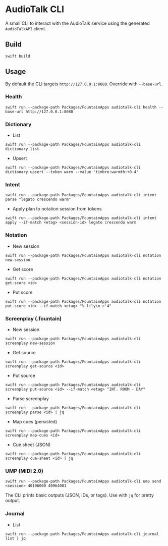 # AudioTalk CLI

A small CLI to interact with the AudioTalk service using the generated `AudioTalkAPI` client.

## Build

```
swift build
```

## Usage

By default the CLI targets `http://127.0.0.1:8080`. Override with `--base-url`.

### Health

```
swift run --package-path Packages/FountainApps audiotalk-cli health --base-url http://127.0.0.1:8080
```

### Dictionary

- List
```
swift run --package-path Packages/FountainApps audiotalk-cli dictionary list
```
- Upsert
```
swift run --package-path Packages/FountainApps audiotalk-cli dictionary upsert --token warm --value 'timbre:warmth:+0.4'
```

### Intent

```
swift run --package-path Packages/FountainApps audiotalk-cli intent parse "legato crescendo warm"
```

- Apply plan to notation session from tokens
```
swift run --package-path Packages/FountainApps audiotalk-cli intent apply --if-match <etag> <session-id> legato crescendo warm
```

### Notation

- New session
```
swift run --package-path Packages/FountainApps audiotalk-cli notation new-session
```
- Get score
```
swift run --package-path Packages/FountainApps audiotalk-cli notation get-score <id>
```
- Put score
```
swift run --package-path Packages/FountainApps audiotalk-cli notation put-score <id> --if-match <etag> "% lily\n c'4"
```

### Screenplay (.fountain)

- New session
```
swift run --package-path Packages/FountainApps audiotalk-cli screenplay new-session
```
- Get source
```
swift run --package-path Packages/FountainApps audiotalk-cli screenplay get-source <id>
```
- Put source
```
swift run --package-path Packages/FountainApps audiotalk-cli screenplay put-source <id> --if-match <etag> "INT. ROOM - DAY"
```
- Parse screenplay
```
swift run --package-path Packages/FountainApps audiotalk-cli screenplay parse <id> | jq
```
- Map cues (persisted)
```
swift run --package-path Packages/FountainApps audiotalk-cli screenplay map-cues <id>
```
- Cue sheet (JSON)
```
swift run --package-path Packages/FountainApps audiotalk-cli screenplay cue-sheet <id> | jq
```

### UMP (MIDI 2.0)

```
swift run --package-path Packages/FountainApps audiotalk-cli ump send <session> 40196000 40964001
```

The CLI prints basic outputs (JSON, IDs, or tags). Use with `jq` for pretty output.

### Journal

- List
```
swift run --package-path Packages/FountainApps audiotalk-cli journal list | jq
```
